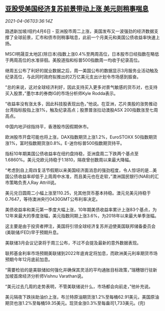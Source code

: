 <!--1617681663000-->
[亚股受美国经济复苏前景带动上涨 美元则稍事喘息](https://cn.reuters.com/article/asia-financial-markets-0406-tues-idCNKBS2BT09O)
------

<div><i>2021-04-06T03:36:14Z</i></div><p>路透新加坡/纽约4月6日 - 亚洲股市周二上涨，美国发布又一波强劲的经济数据支撑了全球前景，汇市和债市则稍事喘息，此前一个月美元和美国公债收益率快速上扬。</p><p>MSCI明晟亚太地区(除日本)指数上涨0.4%至两周高位，日本股市日经指数在略低于两周高位的水准徘徊。美股道指和标普500指数周一均收于纪录高位。</p><p>继周五公布了利好的就业数据之后，周一美国公布的数据显示3月服务业活动触及纪录高位，与此同时政府拟推出的2万亿美元支出计划令市场感到振奋。</p><p>“总的来说，这对全球经济利好，因此支持买入更多对景气敏感的货币对，也支持买入股票，”墨尔本的券商IG的市场分析师Kyle Rodda表示。</p><p>“收益率没有涨太多，因此科技股表现出色，”他说。在亚洲，芯片类股的涨势推动台湾指标股指上涨1%，触及纪录高点；股票普涨拉动澳股ASX 200指数涨至七周高点。</p><p>中国内地沪综指持平，香港股市因假期休市。</p><p>欧洲股市开盘可能也将上涨，DAX指数期货上涨1.2%，EuroSTOXX 50指数期货涨1%，富时指数期货涨0.8%。E-迷你标普500指数期货持平。</p><p>指标10年期美国公债收益率在纽约盘持稳，亚洲盘周二下跌两个基点至1.6860%。美元兑欧元持稳于1.1810，隔夜曾创数周以来最大降幅。</p><p>“考虑到自上周四复活节假期以来美国经济面消息的强劲程度，令人惊讶的是...美国公债收益率却低于上周周中水准，而且美元也在走软，”澳洲国民银行(NAB)的汇市策略负责人Ray Attrill说。</p><p>美元兑日圆周二小幅上涨至110.25，兑其他货币基本持稳。澳元兑美元持稳于0.7647，等待澳洲央行0430GMT公布利率决定。</p><p>美债收益率和美元第一季度大幅上涨，10年期美债收益率累计上涨83个基点，为12年来最大的季度涨幅，美元指数同期上涨3.6%，为2018年以来最大单季涨幅。</p><p>这主要是由于投资者押注，美国将引领全球经济复苏并迫使美国联邦储备委员会(美联储/FED)早于预期升息。</p><p>美联储3月会议记录将于周三公布，不过不会提及最新的意外数据表现。</p><p>联邦基金利率市场预期美联储到2022年底肯定将加息，而欧洲美元利率期货市场预期今年12月底前加息。</p><p>“需要检验的是美联储如何强化并确保其灵活的平均通胀目标政策，”瑞穗银行驻新加坡首席经济分析师Vishnu Varathan说。</p><p>“美元过去几周的走势表明，不管美联储说什么，市场都会向前走，”他补充说。</p><p>美元隔夜下跌扶助油价上涨，布兰特原油期货涨1.2%至每桶62.91美元，美国原油期货也涨1.2%至每桶59.35美元。现货金涨0.3%至每盎司1,733美元。(完)</p>
